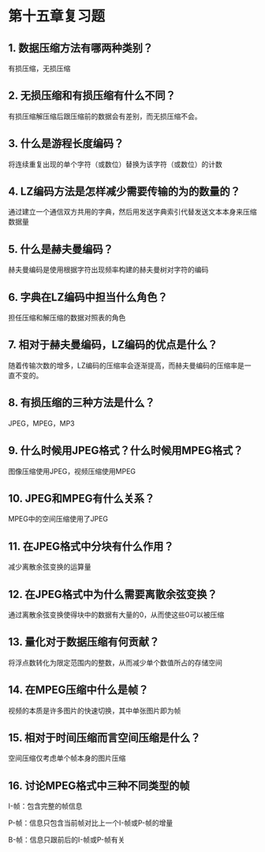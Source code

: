# 第十五章复习题

## 1. 数据压缩方法有哪两种类别？

有损压缩，无损压缩

## 2. 无损压缩和有损压缩有什么不同？

有损压缩解压缩后跟压缩前的数据会有差别，而无损压缩不会。

## 3. 什么是游程长度编码？

将连续重复出现的单个字符（或数位）替换为该字符（或数位）的计数

## 4. LZ编码方法是怎样减少需要传输的为的数量的？

通过建立一个通信双方共用的字典，然后用发送字典索引代替发送文本本身来压缩数据量

## 5. 什么是赫夫曼编码？

赫夫曼编码是使用根据字符出现频率构建的赫夫曼树对字符的编码

## 6. 字典在LZ编码中担当什么角色？

担任压缩和解压缩的数据对照表的角色

## 7. 相对于赫夫曼编码，LZ编码的优点是什么？

随着传输次数的增多，LZ编码的压缩率会逐渐提高，而赫夫曼编码的压缩率是一直不变的。

## 8. 有损压缩的三种方法是什么？

JPEG，MPEG，MP3

## 9. 什么时候用JPEG格式？什么时候用MPEG格式？

图像压缩使用JPEG，视频压缩使用MPEG

## 10. JPEG和MPEG有什么关系？

MPEG中的空间压缩使用了JPEG

## 11. 在JPEG格式中分块有什么作用？

减少离散余弦变换的运算量

## 12. 在JPEG格式中为什么需要离散余弦变换？

通过离散余弦变换使得块中的数据有大量的0，从而使这些0可以被压缩

## 13. 量化对于数据压缩有何贡献？

将浮点数转化为限定范围内的整数，从而减少单个数值所占的存储空间

## 14. 在MPEG压缩中什么是帧？

视频的本质是许多图片的快速切换，其中单张图片即为帧

## 15. 相对于时间压缩而言空间压缩是什么？

空间压缩仅考虑单个帧本身的图片压缩

## 16. 讨论MPEG格式中三种不同类型的帧

I-帧：包含完整的帧信息

P-帧：信息只包含当前帧对比上一个I-帧或P-帧的增量

B-帧：信息只跟前后的I-帧或P-帧有关

